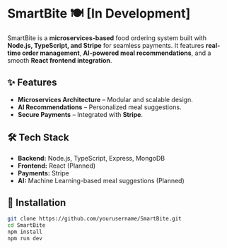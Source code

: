 # SmartBite 🍽️ [In Development]

SmartBite is a **microservices-based** food ordering system built with **Node.js, TypeScript, and Stripe** for seamless payments. It features **real-time order management**, **AI-powered meal recommendations**, and a smooth **React frontend integration**.

## ✨ Features
- **Microservices Architecture** – Modular and scalable design.
- **AI Recommendations** – Personalized meal suggestions.
- **Secure Payments** – Integrated with **Stripe**.


## 🛠 Tech Stack
- **Backend:** Node.js, TypeScript, Express, MongoDB
- **Frontend:** React (Planned)
- **Payments:** Stripe
- **AI:** Machine Learning-based meal suggestions (Planned)

## 🔧 Installation
```bash
git clone https://github.com/yourusername/SmartBite.git
cd SmartBite
npm install
npm run dev
```


